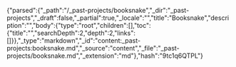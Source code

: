 {"parsed":{"_path":"/_past-projects/booksnake","_dir":"_past-projects","_draft":false,"_partial":true,"_locale":"","title":"Booksnake","description":"","body":{"type":"root","children":[],"toc":{"title":"","searchDepth":2,"depth":2,"links":[]}},"_type":"markdown","_id":"content:_past-projects:booksnake.md","_source":"content","_file":"_past-projects/booksnake.md","_extension":"md"},"hash":"9tc1q6QTPL"}